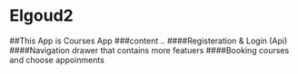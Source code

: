 # Elgoud2
##This App is Courses App 
###content .. 
####Registeration & Login (Api) 
####Navigation drawer that contains more featuers 
####Booking courses and choose appoinments 
